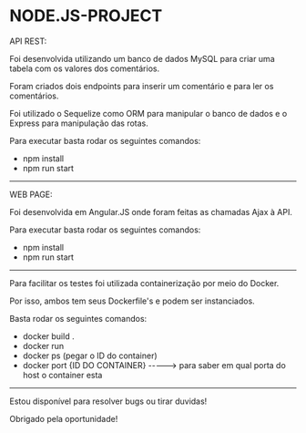 # NODE.JS-PROJECT

API REST:

Foi desenvolvida utilizando um banco de dados MySQL para criar uma tabela com os valores dos comentários.

Foram criados dois endpoints para inserir um comentário e para ler os comentários.

Foi utilizado o Sequelize como ORM para manipular o banco de dados e o Express para manipulação das rotas.

Para executar basta rodar os seguintes comandos:

* npm install 
* npm run start

----------------------------------------------------------------------------------------------------------

WEB PAGE:

Foi desenvolvida em Angular.JS onde foram feitas as chamadas Ajax à API.

Para executar basta rodar os seguintes comandos:

* npm install
* npm run start

----------------------------------------------------------------------------------------------------------

Para facilitar os testes foi utilizada containerização por meio do Docker.

Por isso, ambos tem seus Dockerfile's e podem ser instanciados.

Basta rodar os seguintes comandos:

* docker build .
* docker run
* docker ps (pegar o ID do container)
* docker port {ID DO CONTAINER} -----> para saber em qual porta do host o container esta

----------------------------------------------------------------------------------------------------------

Estou disponível para resolver bugs ou tirar duvidas!

Obrigado pela oportunidade!
